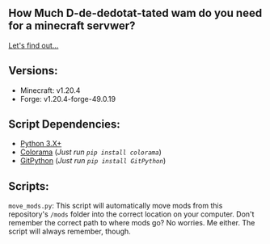 ## How Much D-de-dedotat-tated wam do you need for a minecraft servwer?

[Let's find out...](https://www.youtube.com/watch?v=LP0HYIkHs2Q&ab_channel=CyberKross)

## Versions:

- Minecraft: v1.20.4
- Forge: v1.20.4-forge-49.0.19

## Script Dependencies:

- [Python 3.X+](https://www.python.org/downloads/)
- [Colorama](https://pypi.org/project/colorama/) (_Just run `pip install colorama`_)
- [GitPython](https://pypi.org/project/GitPython/) (_Just run `pip install GitPython`_)

## Scripts:

`move_mods.py`: This script will automatically move mods from this repository's `/mods` folder into the correct location on your computer. Don't remember the correct path to where mods go? No worries. Me either. The script will always remember, though.

